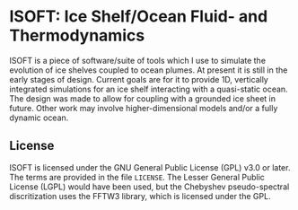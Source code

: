 ISOFT: Ice Shelf/Ocean Fluid- and Thermodynamics
================================================
ISOFT is a piece of software/suite of tools which I use to simulate the
evolution of ice shelves coupled to ocean plumes. At present it is still
in the early stages of design. Current goals are for it to provide 1D,
vertically integrated simulations for an ice shelf interacting with a
quasi-static ocean. The design was made to allow for coupling with a grounded
ice sheet in future. Other work may involve higher-dimensional models and/or
a fully dynamic ocean.

## License
ISOFT is licensed under the GNU General Public License (GPL) v3.0 or
later. The terms are provided in the file `LICENSE`. The Lesser General
Public License (LGPL) would have been used, but the Chebyshev pseudo-spectral
discritization uses the FFTW3 library, which is licensed under the GPL.

